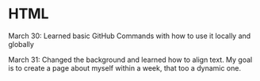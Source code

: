 # HTML

March 30: Learned basic GitHub Commands with how to use it locally and globally

March 31: Changed the background and learned how to align text. My goal is to create a page about myself within a week, that too a dynamic one.